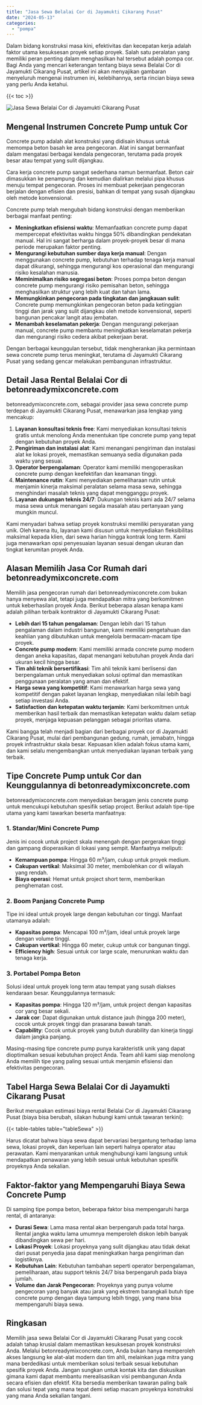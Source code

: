 ```yaml
---
title: "Jasa Sewa Belalai Cor di Jayamukti Cikarang Pusat"
date: "2024-05-13"
categories: 
  - "pompa"
---
```


Dalam bidang konstruksi masa kini, efektivitas dan kecepatan kerja adalah faktor utama kesuksesan proyek setiap proyek. Salah satu peralatan yang memiliki peran penting dalam menghasilkan hal tersebut adalah pompa cor. Bagi Anda yang mencari keterangan tentang biaya sewa Belalai Cor di Jayamukti Cikarang Pusat, artikel ini akan menyajikan gambaran menyeluruh mengenai instrumen ini, kelebihannya, serta rincian biaya sewa yang perlu Anda ketahui.

{{< toc >}}

![Jasa Sewa Belalai Cor di Jayamukti Cikarang Pusat](https://betoncor8.github.io/pump/concrete-pump%20(8).png)

## Mengenal Instrumen Concrete Pump untuk Cor

Concrete pump adalah alat konstruksi yang didisain khusus untuk memompa beton basah ke area pengecoran. Alat ini sangat bermanfaat dalam mengatasi berbagai kendala pengecoran, terutama pada proyek besar atau tempat yang sulit dijangkau.

Cara kerja concrete pump sangat sederhana namun bermanfaat. Beton cair dimasukkan ke penampung dan kemudian dialirkan melalui pipa khusus menuju tempat pengecoran. Proses ini membuat pekerjaan pengecoran berjalan dengan efisien dan presisi, bahkan di tempat yang susah dijangkau oleh metode konvensional.

Concrete pump telah mengubah bidang konstruksi dengan memberikan berbagai manfaat penting:

- **Meningkatkan efisiensi waktu**: Memanfaatkan concrete pump dapat mempercepat efektivitas waktu hingga 50% dibandingkan pendekatan manual. Hal ini sangat berharga dalam proyek-proyek besar di mana periode merupakan faktor penting.
- **Mengurangi kebutuhan sumber daya kerja manual**: Dengan menggunakan concrete pump, kebutuhan terhadap tenaga kerja manual dapat dikurangi, sehingga mengurangi kos operasional dan mengurangi risiko kesalahan manusia.
- **Meminimalkan risiko segregasi beton**: Proses pompa beton dengan concrete pump mengurangi risiko pemisahan beton, sehingga menghasilkan struktur yang lebih kuat dan tahan lama.
- **Memungkinkan pengecoran pada tingkatan dan jangkauan sulit**: Concrete pump memungkinkan pengecoran beton pada ketinggian tinggi dan jarak yang sulit dijangkau oleh metode konvensional, seperti bangunan pencakar langit atau jembatan.
- **Menambah keselamatan pekerja**: Dengan mengurangi pekerjaan manual, concrete pump membantu meningkatkan keselamatan pekerja dan mengurangi risiko cedera akibat pekerjaan berat.

Dengan berbagai keunggulan tersebut, tidak mengherankan jika permintaan sewa concrete pump terus meningkat, terutama di Jayamukti Cikarang Pusat yang sedang gencar melakukan pembangunan infrastruktur.

## Detail Jasa Rental Belalai Cor di betonreadymixconcrete.com

betonreadymixconcrete.com, sebagai provider jasa sewa concrete pump terdepan di Jayamukti Cikarang Pusat, menawarkan jasa lengkap yang mencakup:

1. **Layanan konsultasi teknis free**: Kami menyediakan konsultasi teknis gratis untuk menolong Anda menentukan tipe concrete pump yang tepat dengan kebutuhan proyek Anda.
2. **Pengiriman dan instalasi alat**: Kami menangani pengiriman dan instalasi alat ke lokasi proyek, memastikan semuanya sedia digunakan pada waktu yang sesuai.
3. **Operator berpengalaman**: Operator kami memiliki mengoperasikan concrete pump dengan keefektifan dan keamanan tinggi.
4. **Maintenance rutin**: Kami menyediakan pemeliharaan rutin untuk menjamin kinerja maksimal peralatan selama masa sewa, sehingga menghindari masalah teknis yang dapat mengganggu proyek.
5. **Layanan dukungan teknis 24/7**: Dukungan teknis kami ada 24/7 selama masa sewa untuk menangani segala masalah atau pertanyaan yang mungkin muncul.

Kami menyadari bahwa setiap proyek konstruksi memiliki persyaratan yang unik. Oleh karena itu, layanan kami disusun untuk menyediakan fleksibilitas maksimal kepada klien, dari sewa harian hingga kontrak long term. Kami juga menawarkan opsi penyesuaian layanan sesuai dengan ukuran dan tingkat kerumitan proyek Anda.

## Alasan Memilih Jasa Cor Rumah dari betonreadymixconcrete.com

Memilih jasa pengecoran rumah dari betonreadymixconcrete.com bukan hanya menyewa alat, tetapi juga mendapatkan mitra yang berkomitmen untuk keberhasilan proyek Anda. Berikut beberapa alasan kenapa kami adalah pilihan terbaik kontraktor di Jayamukti Cikarang Pusat:

- **Lebih dari 15 tahun pengalaman**: Dengan lebih dari 15 tahun pengalaman dalam industri bangunan, kami memiliki pengetahuan dan keahlian yang dibutuhkan untuk mengelola bermacam-macam tipe proyek.
- **Concrete pump modern**: Kami memiliki armada concrete pump modern dengan aneka kapasitas, dapat menangani kebutuhan proyek Anda dari ukuran kecil hingga besar.
- **Tim ahli teknik bersertifikasi**: Tim ahli teknik kami berlisensi dan berpengalaman untuk menyediakan solusi optimal dan memastikan penggunaan peralatan yang aman dan efektif.
- **Harga sewa yang kompetitif**: Kami menawarkan harga sewa yang kompetitif dengan paket layanan lengkap, menyediakan nilai lebih bagi setiap investasi Anda.
- **Satisfaction dan ketepatan waktu terjamin**: Kami berkomitmen untuk memberikan hasil terbaik dan memastikan ketepatan waktu dalam setiap proyek, menjaga kepuasan pelanggan sebagai prioritas utama.

Kami bangga telah menjadi bagian dari berbagai proyek cor di Jayamukti Cikarang Pusat, mulai dari pembangunan gedung, rumah, jemabatn, hingga proyek infrastruktur skala besar. Kepuasan klien adalah fokus utama kami, dan kami selalu mengembangkan untuk menyediakan layanan terbaik yang terbaik.

## Tipe Concrete Pump untuk Cor dan Keunggulannya di betonreadymixconcrete.com

betonreadymixconcrete.com menyediakan beragam jenis concrete pump untuk mencukupi kebutuhan spesifik setiap project. Berikut adalah tipe-tipe utama yang kami tawarkan beserta manfaatnya:

### 1\. Standar/Mini Concrete Pump

Jenis ini cocok untuk project skala menengah dengan pergerakan tinggi dan gampang dioperasikan di lokasi yang sempit. Manfaatnya meliputi:

- **Kemampuan pompa**: Hingga 60 m³/jam, cukup untuk proyek medium.
- **Cakupan vertikal**: Maksimal 30 meter, membolehkan cor di wilayah yang rendah.
- **Biaya operasi**: Hemat untuk project short term, memberikan penghematan cost.

### 2\. Boom Panjang Concrete Pump

Tipe ini ideal untuk proyek large dengan kebutuhan cor tinggi. Manfaat utamanya adalah:

- **Kapasitas pompa**: Mencapai 100 m³/jam, ideal untuk proyek large dengan volume tinggi.
- **Cakupan vertikal**: Hingga 60 meter, cukup untuk cor bangunan tinggi.
- **Efficiency high**: Sesuai untuk cor large scale, menurunkan waktu dan tenaga kerja.

### 3\. Portabel Pompa Beton

Solusi ideal untuk proyek long term atau tempat yang susah diakses kendaraan besar. Keunggulannya termasuk:

- **Kapasitas pompa**: Hingga 120 m³/jam, untuk project dengan kapasitas cor yang besar sekali.
- **Jarak cor**: Dapat digunakan untuk distance jauh (hingga 200 meter), cocok untuk proyek tinggi dan prasarana bawah tanah.
- **Capability**: Cocok untuk proyek yang butuh durability dan kinerja tinggi dalam jangka panjang.

Masing-masing tipe concrete pump punya karakteristik unik yang dapat dioptimalkan sesuai kebutuhan project Anda. Team ahli kami siap menolong Anda memilih tipe yang paling sesuai untuk menjamin efisiensi dan efektivitas pengecoran.

## Tabel Harga Sewa Belalai Cor di Jayamukti Cikarang Pusat

Berikut merupakan estimasi biaya rental Belalai Cor di Jayamukti Cikarang Pusat (biaya bisa berubah, silakan hubungi kami untuk tawaran terkini):

{{< table-tables table="tableSewa" >}}

Harus dicatat bahwa biaya sewa dapat bervariasi bergantung terhadap lama sewa, lokasi proyek, dan keperluan lain seperti halnya operator atau perawatan. Kami menyarankan untuk menghubungi kami langsung untuk mendapatkan penawaran yang lebih sesuai untuk kebutuhan spesifik proyeknya Anda sekalian.

## Faktor-faktor yang Mempengaruhi Biaya Sewa Concrete Pump

Di samping tipe pompa beton, beberapa faktor bisa mempengaruhi harga rental, di antaranya:

- **Durasi Sewa**: Lama masa rental akan berpengaruh pada total harga. Rental jangka waktu lama umumnya memperoleh diskon lebih banyak dibandingkan sewa per hari.
- **Lokasi Proyek**: Lokasi proyeknya yang sulit dijangkau atau tidak dekat dari pusat penyedia jasa dapat meningkatkan harga pengiriman dan logistiknya.
- **Kebutuhan Lain**: Kebutuhan tambahan seperti operator berpengalaman, pemeliharaan, atau support teknis 24/7 bisa berpengaruh pada biaya jumlah.
- **Volume dan Jarak Pengecoran**: Proyeknya yang punya volume pengecoran yang banyak atau jarak yang ekstrem barangkali butuh tipe concrete pump dengan daya tampung lebih tinggi, yang mana bisa mempengaruhi biaya sewa.

## Ringkasan

Memilih jasa sewa Belalai Cor di Jayamukti Cikarang Pusat yang cocok adalah tahap krusial dalam memastikan kesuksesan proyek konstruksi Anda. Melalui betonreadymixconcrete.com, Anda bukan hanya memperoleh akses langsung ke alat-alat modern dan tim ahli, melainkan juga mitra yang mana berdedikasi untuk memberikan solusi terbaik sesuai kebutuhan spesifik proyek Anda. Jangan sungkan untuk kontak kita dan diskusikan gimana kami dapat membantu merealisasikan visi pembangunan Anda secara efisien dan efektif. Kita bersedia memberikan tawaran paling baik dan solusi tepat yang mana tepat demi setiap macam proyeknya konstruksi yang mana Anda sekalian tangani.
